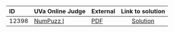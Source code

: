 | ID | UVa Online Judge | External | Link to solution |
|:---|:---|:---|:---:|
| 12398 | [NumPuzz I](https://onlinejudge.org/index.php?option=com_onlinejudge&Itemid=8&category=624&page=show_problem&problem=3829) | [PDF](https://onlinejudge.org/external/123/12398.pdf) | [Solution](https://github.com/versenyi98/uva-solutions/tree/main/solutions/12398%20-%20NumPuzz%20I)|
